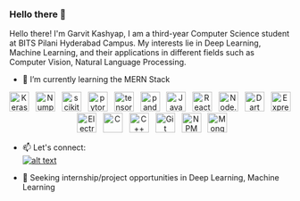 ### Hello there 👋

<!--
**GarvitK01/GarvitK01** is a ✨ _special_ ✨ repository because its `README.md` (this file) appears on your GitHub profile.

I'm Garvit Kashyap, I am a third-year Computer Science student at BITS Pilani Hyderabad Campus. My interests lie in Deep Learning, Machine Learning, and their applications in different fields such as Computer Vision, Natural Language Processing. 

Here are some ideas to get you started:

- 🔭 I’m currently working on 
- 🌱 I’m currently learning MERN Stack
- 👯 I’m looking to collaborate on ...
- 🤔 I’m looking for help with ...
- 💬 Ask me about Deep Learning, Machine Learning, Tennis, Sitcoms
- 📫 How to reach me: ...
- 😄 Pronouns: 
- ⚡ Fun fact: 
-->

Hello there!
I'm Garvit Kashyap, I am a third-year Computer Science student at BITS Pilani Hyderabad Campus. My interests lie in Deep Learning, Machine Learning, and their applications in different fields such as Computer Vision, Natural Language Processing. 

- 🌱 I’m currently learning the MERN Stack
<p align="center">
    
  <img src="https://github.com/valohai/ml-logos/blob/master/keras.svg" alt="Keras" width="35px" height="35px" />
   &nbsp;
  <img src="https://github.com/valohai/ml-logos/blob/master/numpy-logo.svg" alt="Numpy" width="35px" height="35px" />
   &nbsp;
  <img src="https://github.com/valohai/ml-logos/blob/master/scikit-learn.svg" alt="scikit-learn" width="35px" height="35px" />
   &nbsp;
  <img src="https://github.com/valohai/ml-logos/blob/master/pytorch.svg" alt="pytorch" width="35px" height="35px" />
   &nbsp;
  <img src="https://github.com/valohai/ml-logos/blob/master/tensorflow-tf.svg" alt="tensorflow" width="35px" height="35px" />
   &nbsp;
  <img src="https://github.com/valohai/ml-logos/blob/master/pandas.svg" alt="pandas" width="35px" height="35px" />
   &nbsp;
  <img src="https://github.com/get-icon/geticon/blob/master/icons/javascript.svg" alt="JavaScript" width="35px" height="35px" />
  &nbsp;
  <img src="https://github.com/get-icon/geticon/blob/master/icons/react.svg" alt="React / React Native" width="35px" height="35px" />
  &nbsp;
  <img src="https://github.com/get-icon/geticon/blob/master/icons/nodejs-icon.svg" alt="Node.js" width="35px" height="35px" />
  &nbsp;
  <img src="https://github.com/get-icon/geticon/blob/master/icons/dart.svg" alt="Dart" width="35px" height="35px" />
  &nbsp;
  <img src="https://github.com/get-icon/geticon/blob/master/icons/express.svg" alt="Express" width="35px" height="35px" />
  &nbsp;
  <img src="https://github.com/get-icon/geticon/blob/master/icons/electron.svg" alt="Electron" width="35px" height="35px" />
  &nbsp;
  <img src="https://github.com/get-icon/geticon/blob/master/icons/c.svg" alt="C" width="35px" height="35px" />
  &nbsp;
  <img src="https://github.com/get-icon/geticon/blob/master/icons/c-plusplus.svg" alt="C++" width="35px" height="35px" />
  &nbsp;
  <img src="https://github.com/get-icon/geticon/blob/master/icons/git-icon.svg" alt="Git" width="35px" height="35px" />
  &nbsp;
  <img src="https://github.com/get-icon/geticon/blob/master/icons/npm.svg" alt="NPM" width="35px" height="35px" />
  &nbsp;
  <img src="https://github.com/get-icon/geticon/blob/master/icons/mongodb-icon.svg" alt="MongoDB" width="35px" height="35px" />
  
  
 - 📫 Let's connect:&nbsp; <br>
  <a href="https://www.linkedin.com/in/garvitkashyap/"> ![alt text](https://img.shields.io/badge/LinkedIn-0077B5?style=for-the-badge&logo=linkedin&logoColor=white)</a>
  
 - 🔭 Seeking internship/project opportunities in Deep Learning, Machine Learning
</p>
